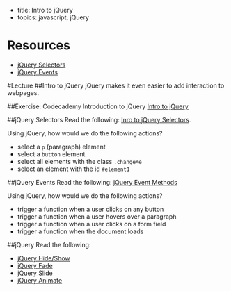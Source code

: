 - title: Intro to jQuery
- topics: javascript, jQuery

# Resources
- [jQuery Selectors](http://www.w3schools.com/jquery/jquery_selectors.asp)
- [jQuery Events](http://www.w3schools.com/jquery/jquery_events.asp)

#Lecture
##Intro to jQuery
jQuery makes it even easier to add interaction to webpages. 

##Exercise: Codecademy Introduction to jQuery
[Intro to jQuery](https://www.codecademy.com/ja/courses/web-beginner-en-bay3D/0/1?curriculum_id=50a3fad8c7a770b5fd0007a1)

##jQuery Selectors
Read the following: [Inro to jQuery Selectors](http://www.w3schools.com/jquery/jquery_selectors.asp).

Using jQuery, how would we do the following actions?
- select a `p` (paragraph) element
- select a `button` element
- select all elements with the class `.changeMe`
- select an element with the id `#element1`

##jQuery Events
Read the following: [jQuery Event Methods](http://www.w3schools.com/jquery/jquery_events.asp)

Using jQuery, how would we do the following actions?
- trigger a function when a user clicks on any button
- trigger a function when a user hovers over a paragraph
- trigger a function when a user clicks on a form field
- trigger a function when the document loads

##jQuery
Read the following: 
- [jQuery Hide/Show](http://www.w3schools.com/jquery/jquery_hide_show.asp)
- [jQuery Fade](http://www.w3schools.com/jquery/jquery_fade.asp)
- [jQuery Slide](http://www.w3schools.com/jquery/jquery_slide.asp)
- [jQuery Animate](http://www.w3schools.com/jquery/jquery_animate.asp)


